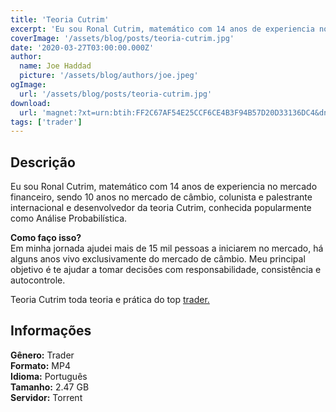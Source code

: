 ```yaml
---
title: 'Teoria Cutrim'
excerpt: 'Eu sou Ronal Cutrim, matemático com 14 anos de experiencia no mercado financeiro, sendo 10 anos no mercado de câmbio, colunista e palestrante internacional e desenvolvedor da teoria Cutrim, conhecida popularmente como Análise Probabilística.   Como faço isso?  Em mi'
coverImage: '/assets/blog/posts/teoria-cutrim.jpg'
date: '2020-03-27T03:00:00.000Z'
author:
  name: Joe Haddad
  picture: '/assets/blog/authors/joe.jpeg'
ogImage:
  url: '/assets/blog/posts/teoria-cutrim.jpg'
download:
  url: 'magnet:?xt=urn:btih:FF2C67AF54E25CCF6CE4B3F94B57D20D33136DC4&dn=TOP%20TRADER%20-%20TEORIA%20CUTRIM&tr=udp%3a%2f%2ftracker.openbittorrent.com%3a1337%2fannounce&tr=udp%3a%2f%2ftracker.opentrackr.org%3a1337%2fannounce'
tags: ['trader']
---
```

<h2>Descrição</h2>
<p></p><p>Eu sou Ronal Cutrim, matemático com 14 anos de experiencia no mercado financeiro, sendo 10 anos no mercado de câmbio, colunista e palestrante internacional e desenvolvedor da teoria Cutrim, conhecida popularmente como Análise Probabilística.</p><p><strong>Como faço isso?</strong><br/>Em minha jornada ajudei mais de 15 mil pessoas a iniciarem no mercado, há alguns anos vivo exclusivamente do mercado de câmbio. Meu principal objetivo é te ajudar a tomar decisões com responsabilidade, consistência e autocontrole.</p><p>Teoria Cutrim toda teoria e prática do top <a href="https://compartilhandobr.com/category/trader/">trader.</a> </p><h2>Informações</h2><p><strong>Gênero:</strong> Trader<br/><strong>Formato:</strong> MP4<br/><strong>Idioma:</strong> Português<br/><strong>Tamanho:</strong> 2.47 GB<br/><strong>Servidor:</strong> Torrent</p>